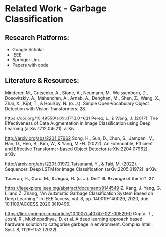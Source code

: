 # Related Work - Garbage Classification

## Research Platforms:

* Google Scholar
* IEEE
* Springer Link
* Papers with code

## Literature & Resources:

Minderer, M., Gritsenko, A., Stone, A., Neumann, M., Weissenborn, D., Dosovitskiy, A., Mahendran, A., Arnab, A., Dehghani, M., Shen, Z., Wang, X., Zhai, X., Kipf, T., & Houlsby, N. (o. J.). Simple Open-Vocabulary Object Detection with Vision Transformers. 28.

https://doi.org/10.48550/arXiv.1712.04621
Perez, L., & Wang, J. (2017). The Effectiveness of Data Augmentation in Image Classification using Deep Learning (arXiv:1712.04621). arXiv. 

http://arxiv.org/abs/2204.07962
Song, H., Sun, D., Chun, S., Jampani, V., Han, D., Heo, B., Kim, W., & Yang, M.-H. (2022). An Extendable, Efficient and Effective Transformer-based Object Detector (arXiv:2204.07962). arXiv.

http://arxiv.org/abs/2205.01972
Tatsunami, Y., & Taki, M. (2022). Sequencer: Deep LSTM for Image Classification (arXiv:2205.01972). arXiv.

Touvron, H., Cord, M., & Jegou, H. (o. J.). DeiT III: Revenge of the ViT. 27.

https://ieeexplore.ieee.org/abstract/document/9144549
Z. Kang, J. Yang, G. Li and Z. Zhang, "An Automatic Garbage Classification System Based on Deep Learning," in IEEE Access, vol. 8, pp. 140019-140029, 2020, doi: 10.1109/ACCESS.2020.3010496.

https://link.springer.com/article/10.1007/s40747-021-00529-0
Gupta, T., Joshi, R., Mukhopadhyay, D. et al. A deep learning approach based hardware solution to categorise garbage in environment. Complex Intell. Syst. 8, 1129–1152 (2022).
